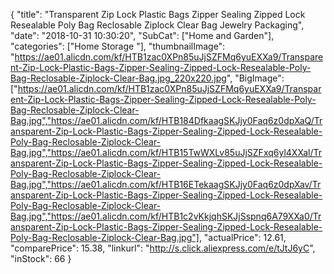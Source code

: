 {
	"title": "Transparent Zip Lock Plastic Bags Zipper Sealing Zipped Lock Resealable Poly Bag Reclosable Ziplock Clear Bag Jewelry Packaging",
	"date": "2018-10-31 10:30:20",
	"SubCat": ["Home and Garden"],
	"categories": ["Home Storage "],
	"thumbnailImage": "https://ae01.alicdn.com/kf/HTB1zac0XPn85uJjSZFMq6yuEXXa9/Transparent-Zip-Lock-Plastic-Bags-Zipper-Sealing-Zipped-Lock-Resealable-Poly-Bag-Reclosable-Ziplock-Clear-Bag.jpg_220x220.jpg",
	"BigImage": ["https://ae01.alicdn.com/kf/HTB1zac0XPn85uJjSZFMq6yuEXXa9/Transparent-Zip-Lock-Plastic-Bags-Zipper-Sealing-Zipped-Lock-Resealable-Poly-Bag-Reclosable-Ziplock-Clear-Bag.jpg","https://ae01.alicdn.com/kf/HTB184DfkaagSKJjy0Faq6z0dpXaQ/Transparent-Zip-Lock-Plastic-Bags-Zipper-Sealing-Zipped-Lock-Resealable-Poly-Bag-Reclosable-Ziplock-Clear-Bag.jpg","https://ae01.alicdn.com/kf/HTB15TwWXLv85uJjSZFxq6yl4XXal/Transparent-Zip-Lock-Plastic-Bags-Zipper-Sealing-Zipped-Lock-Resealable-Poly-Bag-Reclosable-Ziplock-Clear-Bag.jpg","https://ae01.alicdn.com/kf/HTB16ETekaagSKJjy0Faq6z0dpXav/Transparent-Zip-Lock-Plastic-Bags-Zipper-Sealing-Zipped-Lock-Resealable-Poly-Bag-Reclosable-Ziplock-Clear-Bag.jpg","https://ae01.alicdn.com/kf/HTB1c2vKkjqhSKJjSspnq6A79XXa0/Transparent-Zip-Lock-Plastic-Bags-Zipper-Sealing-Zipped-Lock-Resealable-Poly-Bag-Reclosable-Ziplock-Clear-Bag.jpg"],
	"actualPrice": 12.61,
	"comparePrice": 15.38,
	"linkurl": "http://s.click.aliexpress.com/e/tJtJ6yC",
	"inStock": 66
}
